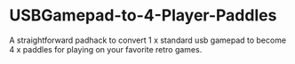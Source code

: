 # USBGamepad-to-4-Player-Paddles
A straightforward padhack to convert 1 x standard usb gamepad to become 4 x paddles for playing on your favorite retro games.    
